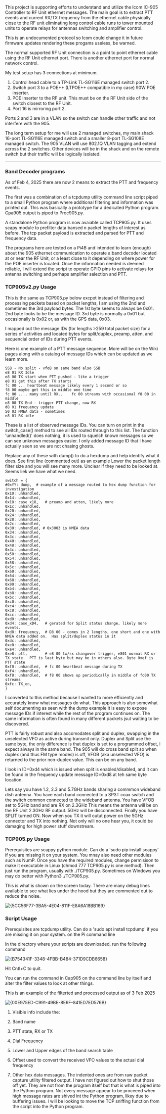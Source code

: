 This project is supporting efforts to understand and utilize the Icom IC-905 Controller to RF Unit ethernet messages. The main goal is to extract PTT events and current RX/TX frequency from the ethernet cable physically close to the RF unit eliminating long control cable runs to tower mounted units to operate relays for antennas switching and amplifier control. 

This is an undocumented protocol so Icom could change it in future firmware updates rendering these progams useless, be warned.

The normal supported RF Unit connection is a point to point ethernet cable using the RF Unit ethernet port.  There is another ethernet port for normal network control.

My test setup has 3 connections at minimum.  
1. Control head cable to a TP-Link TL-SG116E managed switch port 2.
2. Switch port 3 to a POE++ (LTPOE++ compatible in my case) 90W POE inserter.
3. POE inserter to the RF unit.  This must be on the RF Unit side of the switch closest to the RF Unit.
4. Port 16 is mirroring port 2.

Ports 2 and 3 are in a VLAN so the switch can handle other traffic and not interfere with the 905.

The long term setup for me will use 2 managed switches, my main shack 16-port TL-SG116E managed switch and a smaller 8-port TL-SG108E managed switch.  The 905 VLAN will use 802.1Q VLAN tagging and extend across the 2 switches.  Other devices will be in the shack and on the remote switch but their traffic will be logically isolated.

-----------------------------------------------

### Band Decoder programs

As of Feb 4, 2025 there are now 2 means to extract the PTT and frequency events.  

The first was a combination of a tcpdump utility command line script piped to a small Python program where additional filtering and information was printed out.  This was basically a prototype for a dedicated Python program.  Cpa905 output is piped to Proc905.py.

A standalone Python program is now avaiable called TCP905.py.  It uses scapy module to prefilter data bansed n packet lengths of interest as before.  The tcp packet payload is extracted and parsed for PTT and frequency data.

The programs here are tested on a Pi4B and intended to learn (enough) about the 905 ethernet communication to operate a band decoder located at or near the RF Unit, or a least close to it depending on where power for the POE inserter is located.  Once the information needed is deemed reliable, I will extend the script to operate GPIO pins to activate relays for antenna switching and perhaps amplifier selection and PTT.

### TCP905v2.py Usage

This is the same as TCP905.py below excpet instead of filtering and processing packets based on packet lengths, I am using the 2nd and sometimes the 3rd payload bytes.  The 1st byte seems to always be 0x01.  2nd byte looks to be the message ID.  3rd byte is normally a 0x01 but occasionally is 0x02 or, as with the GPS data, 0x03.  

I mapped out the message IDs (for lengths >259 total packet size) for a series of activities and located bytes for split/duplex, preamp, atten, and sequencial  order of IDs during PTT events.  

Here is one example of a PTT message sequence.  More will be on the Wiki pages along with a catalog of message IDs which can be updated as we learn more.

    SSB - No split - vfoB on same band also SSB
    e8 01 RX Idle
    e8 00 TX start when PTT pushed - like a trigger
    e8 01 get this after TX starts
    fc 00 ... heartbeat message likely every 1 second or so
    f8 00 maybe get this in middle one time
    fc 00 .... many until RX..    fc 00 streams with occasional f8 00 in middle
    e8 00 TX End - trigger PTT change, now RX
    d8 01 frequency update
    50 03 NMEA data - sometimes
    e8 01 RX idle

These is a list of observed message IDs.  You can turn on print in the switch_case() method to see all IDs routed through to this list.
The function 'unhandled()' does nothing, it is used to squelch known messages so we can see unknown messages easier.  I only added message ID that I have actually seen so we are not chasing ghosts.

Replace any of these with dump() to do a hexdump and help identify what it does.  See first line (commented out) as an example
Lower the packet length filter size and you will see many more. Unclear if they need to be looked at.  Seems liek we have what we need.

    switch = {
    #0xYY: dump,  # example of a message routed to hex dump function for investigation
    0x10: unhandled,
    0x14: unhandled,
    0x18: case_x18,   # preamp and atten, likely more
    0x1c: unhandled,
    0x20: unhandled,
    0x24: unhandled,
    0x28: unhandled,
    0x2c: unhandled,
    0x30: unhandled, # 0x3003 is NMEA data
    0x34: unhandled,
    0x3c: unhandled,
    0x40: unhandled,
    0x48: unhandled,
    0x4c: unhandled,
    0x50: unhandled,
    0x54: unhandled,
    0x58: unhandled,
    0x5c: unhandled,
    0x60: unhandled,
    0x64: unhandled,
    0x68: unhandled,
    0x90: unhandled,
    0xb4: unhandled,
    0xb8: unhandled,
    0xbc: unhandled,
    0xc0: unhandled,
    0xc4: unhandled,
    0xc8: unhandled,
    0xcc: unhandled,
    0xd0: unhandled,
    0xd4: case_xD4,   # gerated for Split status change, likely more events.
    0xd8: frequency,  # D8 00 - comes in 2 lengths, one short and one with NMEA data added on.  Has split/duplex status in it
    0xdc: unhandled,
    0xe0: unhandled,
    0xe4: unhandled,
    0xe8: ptt,        # e8 00 tx/rx changover trigger, e801 normal RX or TX state.  PTT is last byte but may be in others also. Byte 0xef is PTT state
    0xf0: unhandled,  # fc 00 heartbeat message during TX
    0xf4: unhandled,
    0xf8: unhandled,  # f8 00 shows up periodically in middle of fc00 TX streams
    0xfc: TX_on,
    }

I converted to this method because I wanted to more efficiently and accurately know what messages do what.  This approach is also somewhat self documenting as seen with the dump example it is easy to expose message IDs if interest while the rest of the program continues on.   The same information is often found in many different packets jsut waiting to be discovered.

PTT is fairly robust and also accomodates split and duplex, swapping in the unselected VFO as active during transmit only.   Duplex and Split use the same byte, the only difference is that duplex is set to a programmed offset, I expect always in the same band.   The 905 will do cross band split so when duplex (and thus FM type modes) is off, VFOB (aka unselected VFO) is returned to the prior non-duplex value.  This can be on any band.

I look in ID=0xd4 which is issued when split is enabled/disabled, and it can be found in the frequency update message ID=0xd8 at teh same byte location.  

Lets say you have 1.2, 2.3 and 5.7GHz bands sharing a commmon wideband dish antenna.  You have each band connected to a SP3T coax switch and the switch common connected to the wideband antenna. You have VFOB set to 5GHz band and are RX on 2.3GHz  This means the antenna will  be on the RF Unit 2.3GHz RF output.  5GHz will be disconnected.  Finally you have SPLIT turned ON.  Now when you TX it will outut power on the 5GHz connector and TX into nothing.  Not only will no one hear you, it could be damaging for high power stuff downstream.  


### TCP905.py Usage

Prerequisites are scappy python module.  Can do a 'sudo pip install scappy' if you are missing it on your system.  You mnay also need other modules such as NumP.  Once you have the required modules, change permisison to make it executable in Linux (chmod 777 TCP905.py is one method).   Then just run the program, usually with ./TCP905.py.  Sometimes on Windows you may do better with Python3 ./TCP905.py.

This is what is shown on the screen today.   There are many debug lines available to see what lies under the hood but they are commented out to reduce the noise.

![{5CC56F77-3BA5-4E04-811F-E8A6A18BB169}](https://github.com/user-attachments/assets/3da194cd-1271-4369-9a4c-eb379c4d0303)


### Script Usage

Prerequisites are tcpdump utility.  Can do a 'sudo apt install tcpdump' if you are missing it on your system.
on the Pi command line

In the directory where your scripts are downloaded, run the following command

![{B754341F-3348-4FBB-B484-371D9CDB6658}](https://github.com/user-attachments/assets/89cba467-f293-41b3-bdd3-bd213ed8a367)

Hit Cntl+C to quit.

You can run the command in Cap905 on the command line by itself and alter the filter values to look at other things.

This is an example of the filterted and processed output as of 3 Feb 2025

![{00E975ED-C991-49BE-8E6F-841ED7ED576B}](https://github.com/user-attachments/assets/ec29406c-058c-40f6-b2e2-ede06eab98a7)


1. Visible info include the:

2. Band name

3. PTT state, RX or TX

4. Dial Frequency

5. Lower and Upper edges of the band search table

6. Offset used to convert the received VFO values to the actual dial frequency

7. Other hex data messages.  The indented ones are from raw packet capture utility filtered output.  I have not figured out how to shut those off yet.  They are not from the program itself but that is what is piped into the Python program.  Not every message appear to be proceeed when high message rates are shived int the Python program, likey due to buffering issues.   I will be looking to move the TCP sniffing function from the script into the Python program.

